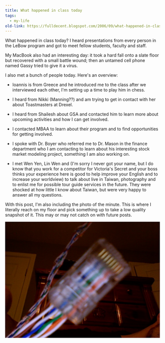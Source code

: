 ```yaml
---
title: What happened in class today
tags: 
  - my-life	
old-link: https://fulldecent.blogspot.com/2006/09/what-happened-in-class-today-i-heard.html
---
```


What happened in class today? I heard presentations from every person in the LeBow program and got to meet fellow students, faculty and staff.

My MacBook also had an interesting day: it took a hard fall onto a slate floor but recovered with a small battle wound; then an untamed cell phone named Gassy tried to give it a virus.

I also met a bunch of people today. Here's an overview:

- Ioannis is from Greece and he introduced me to the class after we interviewed each other, I'm setting up a time to play him in chess.

- I heard from Nikki (Manning??) and am trying to get in contact with her about Toastmasters at Drexel.

- I heard from Shailesh about GSA and contacted him to learn more about upcoming activities and how I can get involved.

- I contacted MBAA to learn about their program and to find opportunities for getting involved.

- I spoke with Dr. Boyer who referred me to Dr. Mason in the finance department who I am contacting to learn about his interesting stock market modeling project, something I am also working on.

- I met Wen Yen, Lin Wen and (I'm sorry I never got your name, but I do know that you work for a competitor for Victoria's Secret and your boss thinks your experience here is good to help improve your English and to increase your worldview) to talk about live in Taiwan, photography and to enlist me for possible tour guide services in the future. They were shocked at how little I know about Taiwan, but were very happy to answer all my questions.

With this post, I'm also including the photo of the minute. This is where I literally reach on my floor and pick something up to take a low quality snapshot of it. This may or may not catch on with future posts.

![Wire](assets/images/2006-09-22-what-happened-in-class-today.jpg)